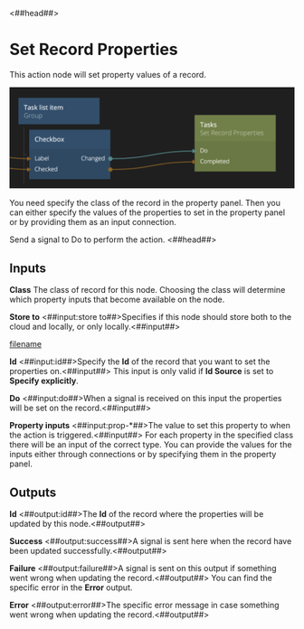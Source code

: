 <##head##>

# Set Record Properties

This action node will set property values of a record.

![](./set-record-properties-node.png ':class=img-size-l')

You need specify the class of the record in the property panel. Then you can either specify the values of the properties to set in the property panel or by providing them as an input connection.

Send a <span class="ndl-signal">signal</span> to <span class="ndl-signal">Do</span> to perform the action.
<##head##>

## Inputs

**Class**
The class of record for this node. Choosing the class will determine which property inputs that become available on the node.

**Store to**
<##input:store to##>Specifies if this node should store both to the cloud and locally, or only locally.<##input##>

[filename](../id-source.md ':include')

**Id**
<##input:id##>Specify the **Id** of the record that you want to set the properties on.<##input##> This input is only valid if **Id Source** is set to **Specify explicitly**.

**Do**
<##input:do##>When a signal is received on this input the properties will be set on the record.<##input##>

**Property inputs**
<##input:prop-\*##>The value to set this property to when the action is triggered.<##input##> For each property in the specified class there will be an input of the correct type. You can provide the values for the inputs either through connections or by specifying them in the property panel.

## Outputs

**Id**
<##output:id##>The **Id** of the record where the properties will be updated by this node.<##output##>

**Success**
<##output:success##>A signal is sent here when the record have been updated successfully.<##output##>

**Failure**
<##output:failure##>A signal is sent on this output if something went wrong when updating the record.<##output##> You can find the specific error in the **Error** output.

**Error**
<##output:error##>The specific error message in case something went wrong when updating the record.<##output##>
